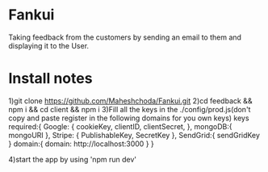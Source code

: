 # Fankui

Taking feedback from the customers by sending an email to them and displaying it to the User.

# Install notes

1)git clone https://github.com/Maheshchoda/Fankui.git
2)cd feedback && npm i && cd client && npm i
3)Fill all the keys in the ./config/prod.js(don't copy and paste register in the following domains for you own keys)
keys required:{
Google: {
cookieKey,
clientID,
clientSecret,
},
mongoDB:{
mongoURI
},
Stripe: {
PublishableKey,
SecretKey
},
SendGrid:{
sendGridKey
}
domain:{
domain: http://localhost:3000
}
}

4)start the app by using 'npm run dev'
